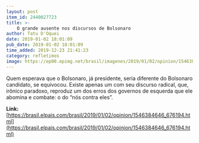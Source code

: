 ```yaml
---
layout: post
item_id: 2440027723
title: >-
    O grande ausente nos discursos de Bolsonaro
author: Tatu D'Oquei
date: 2019-01-02 18:01:09
pub_date: 2019-01-02 18:01:09
time_added: 2019-12-23 21:41:23
category: refletimos
image: https://ep00.epimg.net/brasil/imagenes/2019/01/02/opinion/1546384646_676194_1546385041_rrss_normal.jpg
---
```


Quem esperava que o Bolsonaro, já presidente, seria diferente do Bolsonaro candidato, se equivocou. Existe apenas um com seu discurso radical, que, irônico paradoxo, reproduz um dos erros dos governos de esquerda que ele abomina e combate: o do “nós contra eles”.

**Link:** [https://brasil.elpais.com/brasil/2019/01/02/opinion/1546384646_676194.html](https://brasil.elpais.com/brasil/2019/01/02/opinion/1546384646_676194.html)


